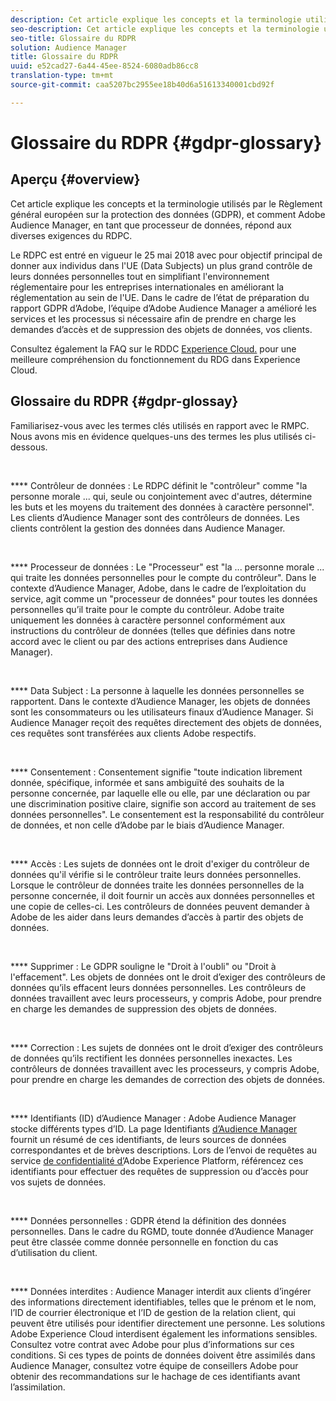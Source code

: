 ```yaml
---
description: Cet article explique les concepts et la terminologie utilisés par le Règlement général européen sur la protection des données (GDPR), et comment Adobe Audience Manager, en tant que processeur de données, répond aux diverses exigences du RDPC.
seo-description: Cet article explique les concepts et la terminologie utilisés par le Règlement général européen sur la protection des données (GDPR), et comment Adobe Audience Manager, en tant que processeur de données, répond aux diverses exigences du RDPC.
seo-title: Glossaire du RDPR
solution: Audience Manager
title: Glossaire du RDPR
uuid: e52cad27-6a44-45ee-8524-6080adb86cc8
translation-type: tm+mt
source-git-commit: caa5207bc2955ee18b40d6a51613340001cbd92f

---
```



# Glossaire du RDPR {#gdpr-glossary}

## Aperçu {#overview}

Cet article explique les concepts et la terminologie utilisés par le Règlement général européen sur la protection des données (GDPR), et comment Adobe Audience Manager, en tant que processeur de données, répond aux diverses exigences du RDPC.

Le RDPC est entré en vigueur le 25 mai 2018 avec pour objectif principal de donner aux individus dans l'UE (Data Subjects) un plus grand contrôle de leurs données personnelles tout en simplifiant l'environnement réglementaire pour les entreprises internationales en améliorant la réglementation au sein de l'UE. Dans le cadre de l’état de préparation du rapport GDPR d’Adobe, l’équipe d’Adobe Audience Manager a amélioré les services et les processus si nécessaire afin de prendre en charge les demandes d’accès et de suppression des objets de données, vos clients.

Consultez également la FAQ sur le RDDC [Experience Cloud.](https://www.adobe.io/apis/cloudplatform/gdpr/docs/alldocs.html#!api-specification/markdown/narrative/gdpr/gdpr-faq.md) pour une meilleure compréhension du fonctionnement du RDG dans Experience Cloud.

## Glossaire du RDPR {#gdpr-glossay}

Familiarisez-vous avec les termes clés utilisés en rapport avec le RMPC. Nous avons mis en évidence quelques-uns des termes les plus utilisés ci-dessous.

 

**** Contrôleur de données : Le RDPC définit le "contrôleur" comme "la personne morale ... qui, seule ou conjointement avec d'autres, détermine les buts et les moyens du traitement des données à caractère personnel". Les clients d’Audience Manager sont des contrôleurs de données. Les clients contrôlent la gestion des données dans Audience Manager.

 

**** Processeur de données : Le "Processeur" est "la ... personne morale ... qui traite les données personnelles pour le compte du contrôleur". Dans le contexte d’Audience Manager, Adobe, dans le cadre de l’exploitation du service, agit comme un "processeur de données" pour toutes les données personnelles qu’il traite pour le compte du contrôleur. Adobe traite uniquement les données à caractère personnel conformément aux instructions du contrôleur de données (telles que définies dans notre accord avec le client ou par des actions entreprises dans Audience Manager).

 

**** Data Subject : La personne à laquelle les données personnelles se rapportent. Dans le contexte d’Audience Manager, les objets de données sont les consommateurs ou les utilisateurs finaux d’Audience Manager. Si Audience Manager reçoit des requêtes directement des objets de données, ces requêtes sont transférées aux clients Adobe respectifs.

 

**** Consentement : Consentement signifie "toute indication librement donnée, spécifique, informée et sans ambiguïté des souhaits de la personne concernée, par laquelle elle ou elle, par une déclaration ou par une discrimination positive claire, signifie son accord au traitement de ses données personnelles". Le consentement est la responsabilité du contrôleur de données, et non celle d’Adobe par le biais d’Audience Manager.

 

**** Accès : Les sujets de données ont le droit d'exiger du contrôleur de données qu'il vérifie si le contrôleur traite leurs données personnelles. Lorsque le contrôleur de données traite les données personnelles de la personne concernée, il doit fournir un accès aux données personnelles et une copie de celles-ci. Les contrôleurs de données peuvent demander à Adobe de les aider dans leurs demandes d’accès à partir des objets de données.

 

**** Supprimer : Le GDPR souligne le "Droit à l'oubli" ou "Droit à l'effacement". Les objets de données ont le droit d’exiger des contrôleurs de données qu’ils effacent leurs données personnelles. Les contrôleurs de données travaillent avec leurs processeurs, y compris Adobe, pour prendre en charge les demandes de suppression des objets de données.

 

**** Correction : Les sujets de données ont le droit d’exiger des contrôleurs de données qu’ils rectifient les données personnelles inexactes. Les contrôleurs de données travaillent avec les processeurs, y compris Adobe, pour prendre en charge les demandes de correction des objets de données.

 

**** Identifiants (ID) d’Audience Manager : Adobe Audience Manager stocke différents types d’ID. La page Identifiants [d’Audience Manager](data-privacy-ids.md) fournit un résumé de ces identifiants, de leurs sources de données correspondantes et de brèves descriptions. Lors de l’envoi de requêtes au service [de confidentialité d’](https://www.adobe.io/apis/experienceplatform/home/services/privacy-service.html)Adobe Experience Platform, référencez ces identifiants pour effectuer des requêtes de suppression ou d’accès pour vos sujets de données.

 

**** Données personnelles : GDPR étend la définition des données personnelles. Dans le cadre du RGMD, toute donnée d’Audience Manager peut être classée comme donnée personnelle en fonction du cas d’utilisation du client.

 

**** Données interdites : Audience Manager interdit aux clients d’ingérer des informations directement identifiables, telles que le prénom et le nom, l’ID de courrier électronique et l’ID de gestion de la relation client, qui peuvent être utilisés pour identifier directement une personne. Les solutions Adobe Experience Cloud interdisent également les informations sensibles. Consultez votre contrat avec Adobe pour plus d’informations sur ces conditions. Si ces types de points de données doivent être assimilés dans Audience Manager, consultez votre équipe de conseillers Adobe pour obtenir des recommandations sur le hachage de ces identifiants avant l’assimilation.
